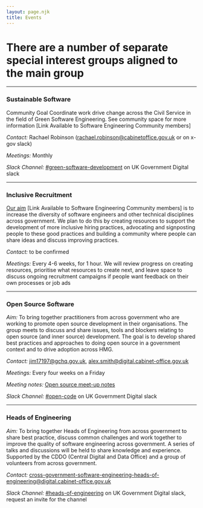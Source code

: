 ```yaml
---
layout: page.njk
title: Events
---
```


# There are a number of separate special interest groups aligned to the main group 
---

### Sustainable Software 

Community Goal Coordinate work drive change across the Civil Service in the field of Green Software Engineering. See community space for more information [Link Available to Software Engineering Community members]

*Contact:* Rachael Robinson (rachael.robinson@cabinetoffice.gov.uk or on x-gov slack)

*Meetings:* Monthly 

*Slack Channel:* [#green-software-development](https://ukgovernmentdigital.slack.com/archives/C04C60X2FJA) on UK Government Digital slack



---

 ### Inclusive Recruitment
[Our aim](https://github.com/uk-x-gov-software-community/community-space/blob/main/special-interest-meetings/inclusive-recruitment/2023-08-09.md#1-goal) [Link Available to Software Engineering Community members] is to increase the diversity of software engineers and other technical disciplines across government. We plan to do this by creating resources to support the development of more inclusive hiring practices, advocating and signposting people to these good practices and building a community where people can share ideas and discuss improving practices.

*Contact:* to be confirmed

*Meetings:* Every 4-6 weeks, for 1 hour. We will review progress on creating resources, prioritise what resources to create next, and leave space to discuss ongoing recruitment campaigns if people want feedback on their own processes or job ads



---

### Open Source Software


*Aim:* To bring together practitioners from across government who are working to promote open source development in their organisations. The group meets to discuss and share issues, tools and blockers relating to open source (and inner source) development. The goal is to develop shared best practices and approaches to doing open source in a government context and to drive adoption across HMG.

*Contact:* jim17197@gchq.gov.uk, alex.smith@digital.cabinet-office.gov.uk 

*Meetings:* Every four weeks on a Friday

*Meeting notes:* [Open source meet-up notes](/special-interest/open-source/open-source-meetup-notes)

*Slack Channel:* [#open-code](https://ukgovernmentdigital.slack.com/archives/C0Q3KG7B8) on UK Government Digital slack

---
### Heads of Engineering

*Aim:* To bring together Heads of Engineering from across government to share best practice, discuss common challenges and work together to improve the quality of software engineering across government. A series of talks and discussions will be held to share knowledge and experience. Supported by the CDDO (Central Digital and Data Office) and a group of volunteers from across government.

*Contact:* cross-government-software-engineering-heads-of-engineering@digital.cabinet-office.gov.uk

*Slack Channel:* [#heads-of-engineering](https://ukgovernmentdigital.slack.com/archives/C058C1K39NV) on UK Government Digital slack, request an invite for the channel
